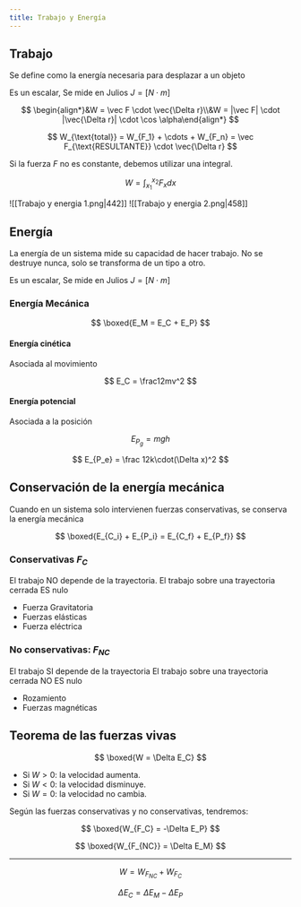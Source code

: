 ```yaml
---
title: Trabajo y Energía
---
```


## Trabajo

Se define como la energía necesaria para desplazar a un objeto

Es un escalar, Se mide en Julios $J = [N\cdot m]$

$$
\begin{align*}&W = \vec F \cdot \vec{\Delta r}\\&W = |\vec F| \cdot |\vec{\Delta r}| \cdot \cos \alpha\end{align*}
$$

$$
W_{\text{total}} = W_{F_1} + \cdots + W_{F_n} = \vec F_{\text{RESULTANTE}} \cdot \vec{\Delta r}
$$

Si la fuerza $F$ no es constante, debemos utilizar una integral.

$$
\displaystyle W = \int_{x_1}^{x_2} F_x dx
$$

![[Trabajo y energia 1.png|442]] ![[Trabajo y energia 2.png|458]]

## Energía

La energía de un sistema mide su capacidad de hacer trabajo. No se destruye nunca, solo se transforma de un tipo a otro.

Es un escalar, Se mide en Julios $J = [N\cdot m]$

### Energía Mecánica

$$
\boxed{E_M = E_C + E_P}
$$

#### Energía cinética

Asociada al movimiento

$$
E_C = \frac12mv^2
$$

#### Energía potencial

Asociada a la posición

$$
E_{P_g} = mgh
$$

$$
E_{P_e} = \frac 12k\cdot(\Delta x)^2
$$

## Conservación de la energía mecánica

Cuando en un sistema solo intervienen fuerzas conservativas, se conserva la energía mecánica

$$
\boxed{E_{C_i} + E_{P_i}  = E_{C_f} + E_{P_f}}
$$

### Conservativas $F_C$

El trabajo NO depende de la trayectoria. El trabajo sobre una trayectoria cerrada ES nulo

- Fuerza Gravitatoria
- Fuerzas elásticas
- Fuerza eléctrica

### No conservativas: $F_{NC}$

El trabajo SI depende de la trayectoria El trabajo sobre una trayectoria cerrada NO ES nulo

- Rozamiento
- Fuerzas magnéticas

## Teorema de las fuerzas vivas

$$
\boxed{W = \Delta E_C}
$$

- Si $W > 0$: la velocidad aumenta.
- Si $W < 0$: la velocidad disminuye.
- Si $W = 0$: la velocidad no cambia.

Según las fuerzas conservativas y no conservativas, tendremos:

$$
\boxed{W_{F_C} = -\Delta E_P}
$$

$$
\boxed{W_{F_{NC}} = \Delta E_M}
$$

---

$$
W = W_{F_{NC}} + W_{F_C}
$$

$$
\Delta E_C = \Delta E_M - \Delta E_P
$$
